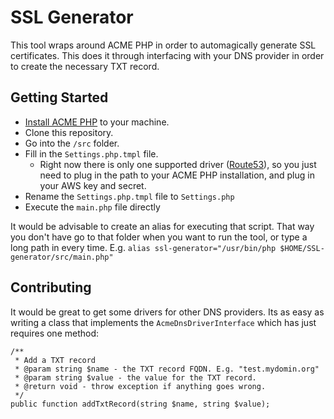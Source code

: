 SSL Generator
=============

This tool wraps around ACME PHP in order to automagically generate SSL certificates.
This does it through interfacing with your DNS provider in order to create the necessary TXT record.

## Getting Started

* [Install ACME PHP](https://blog.programster.org/acme-php-installation) to your machine.
* Clone this repository.
* Go into the `/src` folder.
* Fill in the `Settings.php.tmpl` file.
    * Right now there is only one supported driver ([Route53](https://aws.amazon.com/route53/)), so you just need to plug in the path to your ACME PHP installation, and plug in your AWS key and secret.
* Rename the `Settings.php.tmpl` file to `Settings.php`
* Execute the `main.php` file directly

It would be advisable to create an alias for executing that script.
That way you don't have go to that folder when you want to run the tool, or type a long path in every time.
E.g. `alias ssl-generator="/usr/bin/php $HOME/SSL-generator/src/main.php"`

## Contributing
It would be great to get some drivers for other DNS providers. Its as easy as writing a class that implements the `AcmeDnsDriverInterface` which has just requires one method:

```
/**
 * Add a TXT record
 * @param string $name - the TXT record FQDN. E.g. "test.mydomin.org"
 * @param string $value - the value for the TXT record.
 * @return void - throw exception if anything goes wrong.
 */
public function addTxtRecord(string $name, string $value);
```
